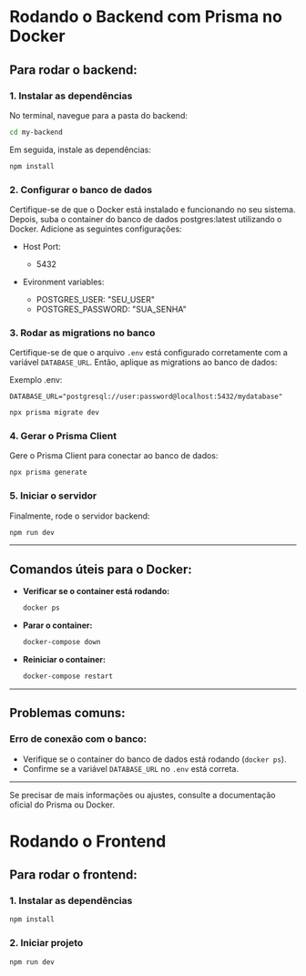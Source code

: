 # Rodando o Backend com Prisma no Docker

## Para rodar o backend:

### 1. **Instalar as dependências**
No terminal, navegue para a pasta do backend:
```bash
cd my-backend
```
Em seguida, instale as dependências:
```bash
npm install
```

### 2. **Configurar o banco de dados**
Certifique-se de que o Docker está instalado e funcionando no seu sistema. Depois, suba o container do banco de dados postgres:latest utilizando o Docker. Adicione as seguintes configurações:

- Host Port: 
  - 5432

- Evironment variables:
  - POSTGRES_USER: "SEU_USER"
  - POSTGRES_PASSWORD: "SUA_SENHA"

### 3. **Rodar as migrations no banco**
Certifique-se de que o arquivo `.env` está configurado corretamente com a variável `DATABASE_URL`. Então, aplique as migrations ao banco de dados:

Exemplo .env:
```env
DATABASE_URL="postgresql://user:password@localhost:5432/mydatabase"
```

```bash
npx prisma migrate dev
```

### 4. **Gerar o Prisma Client**
Gere o Prisma Client para conectar ao banco de dados:
```bash
npx prisma generate
```

### 5. **Iniciar o servidor**
Finalmente, rode o servidor backend:
```bash
npm run dev
```

---

## Comandos úteis para o Docker:

- **Verificar se o container está rodando:**
  ```bash
  docker ps
  ```

- **Parar o container:**
  ```bash
  docker-compose down
  ```

- **Reiniciar o container:**
  ```bash
  docker-compose restart
  ```

---

## Problemas comuns:

### **Erro de conexão com o banco:**
   - Verifique se o container do banco de dados está rodando (`docker ps`).
   - Confirme se a variável `DATABASE_URL` no `.env` está correta.

---

Se precisar de mais informações ou ajustes, consulte a documentação oficial do Prisma ou Docker.


# Rodando o Frontend

## Para rodar o frontend:

### 1. **Instalar as dependências**
```bash
npm install
```

### 2. **Iniciar projeto**
```bash
npm run dev
```